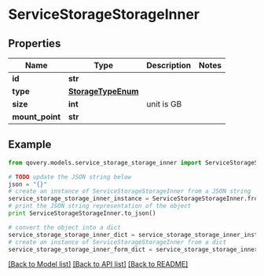 # ServiceStorageStorageInner


## Properties
Name | Type | Description | Notes
------------ | ------------- | ------------- | -------------
**id** | **str** |  | 
**type** | [**StorageTypeEnum**](StorageTypeEnum.md) |  | 
**size** | **int** | unit is GB | 
**mount_point** | **str** |  | 

## Example

```python
from qovery.models.service_storage_storage_inner import ServiceStorageStorageInner

# TODO update the JSON string below
json = "{}"
# create an instance of ServiceStorageStorageInner from a JSON string
service_storage_storage_inner_instance = ServiceStorageStorageInner.from_json(json)
# print the JSON string representation of the object
print ServiceStorageStorageInner.to_json()

# convert the object into a dict
service_storage_storage_inner_dict = service_storage_storage_inner_instance.to_dict()
# create an instance of ServiceStorageStorageInner from a dict
service_storage_storage_inner_form_dict = service_storage_storage_inner.from_dict(service_storage_storage_inner_dict)
```
[[Back to Model list]](../README.md#documentation-for-models) [[Back to API list]](../README.md#documentation-for-api-endpoints) [[Back to README]](../README.md)


